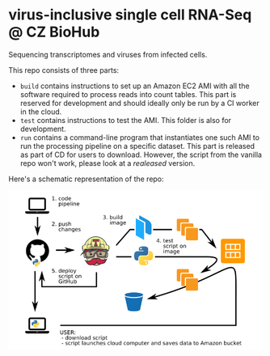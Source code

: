 # virus-inclusive single cell RNA-Seq @ CZ BioHub
Sequencing transcriptomes and viruses from infected cells.

This repo consists of three parts:
- `build` contains instructions to set up an Amazon EC2 AMI with all the software required to process reads into count tables. This part is reserved for development and should ideally only be run by a CI worker in the cloud.
- `test` contains instructions to test the AMI. This folder is also for development.
- `run` contains a command-line program that instantiates one such AMI to run the processing pipeline on a specific dataset. This part is released as part of CD for users to download. However, the script from the vanilla repo won't work, please look at a _realeased_ version.

Here's a schematic representation of the repo:

![Schema](readme.png)

